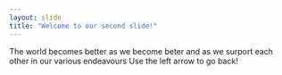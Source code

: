 ```yaml
---
layout: slide
title: "Welcome to our second slide!"
---
```

The world becomes better as we become beter and as we surport each other in our various endeavours
Use the left arrow to go back!
